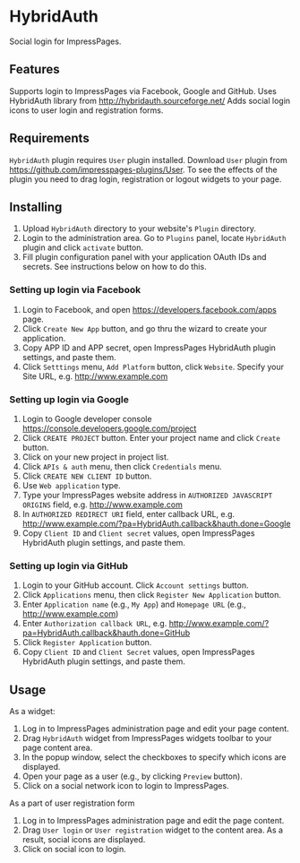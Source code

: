 # HybridAuth

Social login for ImpressPages. 

## Features

Supports login to ImpressPages via Facebook, Google and GitHub. Uses HybridAuth library from http://hybridauth.sourceforge.net/
Adds social login icons to user login and registration forms.

## Requirements

`HybridAuth` plugin requires `User` plugin installed. Download `User` plugin from https://github.com/impresspages-plugins/User.
To see the effects of the plugin you need to drag login, registration or logout widgets to your page.

## Installing

1. Upload `HybridAuth` directory to your website's `Plugin` directory.
2. Login to the administration area. Go to `Plugins` panel, locate `HybridAuth` plugin and click `activate` button.
3. Fill plugin configuration panel with your application OAuth IDs and secrets. See instructions below on how to do this.

### Setting up login via Facebook 
1. Login to Facebook, and open https://developers.facebook.com/apps page. 
2. Click `Create New App` button, and go thru the wizard to create your application. 
3. Copy APP ID and APP secret, open ImpressPages HybridAuth plugin settings, and paste them.
4. Click `Setttings` menu, `Add Platform` button, click `Website`. Specify your Site URL, e.g. http://www.example.com

### Setting up login via Google
1. Login to Google developer console https://console.developers.google.com/project
2. Click `CREATE PROJECT` button. Enter your project name and click `Create` button.
3. Click on your new project in project list.
3. Click `APIs & auth` menu, then click `Credentials` menu.
4. Click `CREATE NEW CLIENT ID` button.
5. Use `Web application` type. 
6. Type your ImpressPages website address in `AUTHORIZED JAVASCRIPT ORIGINS` field, e.g. http://www.example.com
7. In `AUTHORIZED REDIRECT URI` field, enter callback URL, e.g. http://www.example.com/?pa=HybridAuth.callback&hauth.done=Google
8. Copy `Client ID` and `Client secret` values, open ImpressPages HybridAuth plugin settings, and paste them.

### Setting up login via GitHub
1. Login to your GitHub account. Click `Account settings` button.
2. Click `Applications` menu, then click `Register New Application` button.
3. Enter `Application name` (e.g., `My App`) and `Homepage URL` (e.g., http://www.example.com)
4. Enter `Authorization callback URL`, e.g. http://www.example.com/?pa=HybridAuth.callback&hauth.done=GitHub
5. Click `Register Application` button.
6. Copy `Client ID` and `Client Secret` values, open ImpressPages HybridAuth plugin settings, and paste them.

## Usage

As a widget:
1. Log in to ImpressPages administration page and edit your page content.
2. Drag `HybridAuth` widget from ImpressPages widgets toolbar to your page content area.
3. In the popup window, select the checkboxes to specify which icons are displayed.
3. Open your page as a user (e.g., by clicking `Preview` button).
4. Click on a social network icon to login to ImpressPages.

As a part of user registration form
1. Log in to ImpressPages administration page and edit the page content.
2. Drag `User login` or `User registration` widget to the content area. As a result, social icons are displayed.
3. Click on social icon to login.
